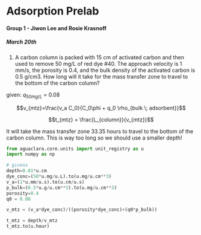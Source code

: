 # Adsorption Prelab
#### Group 1 - Jiwon Lee and Rosie Krasnoff
##### March 20th

1. A carbon column is packed with 15 cm of activated carbon and then used to remove 50 mg/L of red dye #40. The approach velocity is 1 mm/s, the porosity is 0.4, and the bulk density of the activated carbon is 0.5 g/cm3. How long will it take for the mass transfer zone to travel to the bottom of the carbon column?

given: $q_{50 mg/L}$ = 0.08

$$v_{mtz}=\frac{v_a C_0}{C_0\phi + q_0 \rho_{bulk \; adsorbent}}$$


$$t_{mtz} = \frac{L_{column}}{v_{mtz}}$$

It will take the mass transfer zone 33.35 hours to travel to the bottom of the carbon column. This is way too long so we should use a smaller depth!


``` python
from aguaclara.core.units import unit_registry as u
import numpy as np

# givens
depth=0.01*u.cm
dye_conc=(50*u.mg/u.L).to(u.mg/u.cm**3)
v_a=(1*u.mm/u.s).to(u.cm/u.s)
p_bulk=(0.5*u.g/u.cm**3).to(u.mg/u.cm**3)
porosity=0.4
q0 = 0.08

v_mtz = (v_a*dye_conc)/((porosity*dye_conc)+(q0*p_bulk))

t_mtz = depth/v_mtz
t_mtz.to(u.hour)
```
